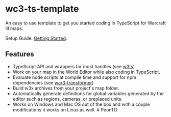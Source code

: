# wc3-ts-template
 An easy to use template to get you started coding in TypeScript for Warcraft III maps.

Setup Guide: [Getting Started](https://cipherxof.github.io/w3ts/docs/getting-started).

## Features
* TypeScript API and wrappers for most handles (see [w3ts](https://github.com/cipherxof/w3ts))
* Work on your map in the World Editor while also coding in TypeScript.
* Evaluate node scripts at compile time and support for npm dependencies (see [war3-transformer](https://github.com/cipherxof/war3-transformer))
* Build w3x archives from your project's map folder.
* Automatically generate definitions for global variables generated by the editor such as regions, cameras, or preplaced units.
* Works on Windows and Mac OS out of the box and with a couple modifications it works on Linux as well.
#   P e o n T D  
 